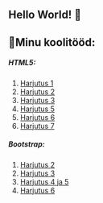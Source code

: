 ## Hello World! 👋

## 🌱Minu koolitööd:

##### HTML5:
1. [Harjutus 1](https://sigridlillep.github.io/SigridLillep/01.html)
2. [Harjutus 2](https://sigridlillep.github.io/SigridLillep/02.html)
3. [Harjutus 3](https://sigridlillep.github.io/SigridLillep/03.html)
4. [Harjutus 5](https://sigridlillep.github.io/SigridLillep/05.html)
5. [Harjutus 6](https://sigridlillep.github.io/SigridLillep/06.html)
6. [Harjutus 7](https://sigridlillep.github.io/SigridLillep/07.html)

##### Bootstrap:
1. [Harjutus 2](https://sigridlillep.github.io/SigridLillep/bs02.html)
2. [Harjutus 3](https://sigridlillep.github.io/SigridLillep/bs03.html)
3. [Harjutus 4 ja 5](https://sigridlillep.github.io/SigridLillep/bs04_05.html)
4. [Harjutus 6](https://sigridlillep.github.io/SigridLillep/bs06.html)

<!--
**SigridLillep/SigridLillep** is a ✨ _special_ ✨ repository because its `README.md` (this file) appears on your GitHub profile.

Here are some ideas to get you started:

- 🔭 I’m currently working on ...
- 🌱 I’m currently learning ...
- 👯 I’m looking to collaborate on ...
- 🤔 I’m looking for help with ...
- 💬 Ask me about ...
- 📫 How to reach me: ...
- 😄 Pronouns: ...
- ⚡ Fun fact: ...
-->
